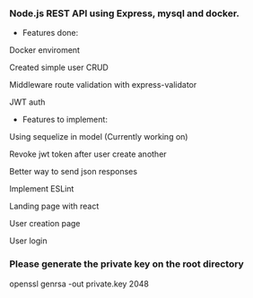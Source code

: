### Node.js REST API using Express, mysql and docker.

- Features done:

Docker enviroment

Created simple user CRUD

Middleware route validation with express-validator

JWT auth

- Features to implement:

Using sequelize in model (Currently working on)

Revoke jwt token after user create another

Better way to send json responses

Implement ESLint

Landing page with react

User creation page

User login


### Please generate the private key on the root directory

openssl genrsa -out private.key 2048
